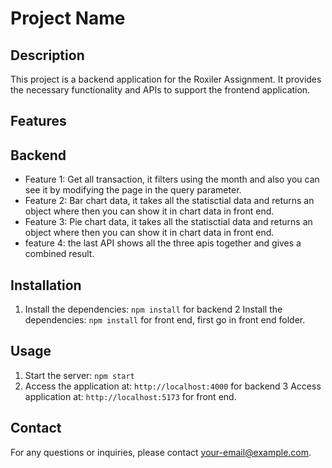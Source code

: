 # Project Name

## Description
This project is a backend application for the Roxiler Assignment. It provides the necessary functionality and APIs to support the frontend application.

## Features
## Backend
- Feature 1: Get all transaction, it filters using the month and also you can see it by modifying the page in the query parameter.
- Feature 2: Bar chart data, it takes all the statisctial data and returns an object where then you can show it in chart data in front end.
- Feature 3: Pie chart data, it takes all the statisctial data and returns an object where then you can show it in chart data in front end.
- feature 4: the last API shows all the three apis together and gives a combined result.


## Installation
1. Install the dependencies: `npm install` for backend
2 Install the dependencies: `npm install` for front end, first go in front end folder.

## Usage
1. Start the server: `npm start`    
2. Access the application at: `http://localhost:4000` for backend
3 Access application at: `http://localhost:5173` for front end. 




## Contact
For any questions or inquiries, please contact [your-email@example.com](mailto:abhijitmone2@gmail.com).